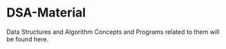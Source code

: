 # DSA-Material
Data Structures and Algorithm Concepts and Programs related to them will be found here.
